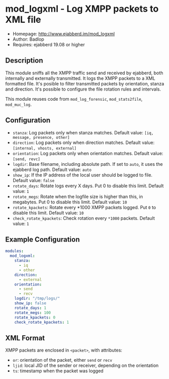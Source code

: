 mod_logxml - Log XMPP packets to XML file
=========================================

* Homepage: http://www.ejabberd.im/mod_logxml
* Author: Badlop
* Requires: ejabberd 19.08 or higher


Description
-----------

This module sniffs all the XMPP traffic send and received by ejabberd,
both internally and externally transmitted. It logs the XMPP packets
to a XML formatted file. It's posible to filter transmitted packets
by orientation, stanza and direction. It's possible to configure the
file rotation rules and intervals.

This module reuses code from `mod_log_forensic`, `mod_stats2file`, `mod_muc_log`.


Configuration
-------------

- `stanza`:
    Log packets only when stanza matches.
    Default value: `[iq, message, presence, other]`
- `direction`:
    Log packets only when direction matches.
    Default value: `[internal, vhosts, external]`
- `orientation`:
    Log packets only when orientation matches.
    Default value: `[send, revc]`
- `logdir`:
    Base filename, including absolute path.
    If set to `auto`, it uses the ejabberd log path.
    Default value: `auto`
- `show_ip`:
    If the IP address of the local user should be logged to file.
    Default value: `false`
- `rotate_days`:
    Rotate logs every X days.
    Put 0 to disable this limit.
    Default value: `1`
- `rotate_megs`:
    Rotate when the logfile size is higher than this, in megabytes.
    Put 0 to disable this limit.
    Default value: `10`
- `rotate_kpackets`:
    Rotate every *1000 XMPP packets logged.
    Put `0` to disable this limit.
    Default value: `10`
- `check_rotate_kpackets`:
    Check rotation every `*1000` packets.
    Default value: `1`


Example Configuration
---------------------

```yaml
modules:
  mod_logxml:
    stanza:
      - iq
      - other
    direction:
      - external
    orientation:
      - send
      - recv
    logdir: "/tmp/logs/"
    show_ip: false
    rotate_days: 1
    rotate_megs: 100
    rotate_kpackets: 0
    check_rotate_kpackets: 1
```

XML Format
----------

XMPP packets are enclosed in `<packet>`, with attributes:
- `or`: orientation of the packet, either `send` or `recv`
- `ljid`: local JID of the sender or receiver, depending on the orientation
- `ts`: timestamp when the packet was logged
